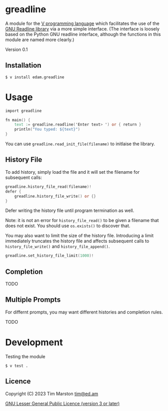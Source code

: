 greadline
============

A module for the [V programming language] which facilitates the use of the
[GNU Readline library] via a more simple interface.  (The interface is loosely
based on the Python GNU readline interface, although the functions in this
module are named more clearly.)

Version 0.1

Installation
------------

``` Shell
$ v install edam.greadline
```

Usage
=====

``` V
import greadline

fn main() {
	text := greadline.readline('Enter text> ') or { return }
	println("You typed: ${text}")
}
```

You can use `greadline.read_init_file(filename)` to initlaise the library.

History File
------------

To add history, simply load the file and it will set the filename for subsequent
calls:

``` V
greadline.history_file_read(filename)!
defer {
    greadline.history_file_write() or {}
}
```

Defer writing the history file until program termination as well.

Note: it is not an error for `history_file_read()` to be given a filename that
does not exist.  You should use `os.exists()` to discover that.

You may also want to limit the size of the history file.  Introducing a limit
immediately truncates the history file and affects subsequent calls to
`history_file_write()` and `history_file_append()`.

``` V
greadline.set_history_file_limit(1000)!
```

Completion
----------

TODO

Multiple Prompts
----------------

For differnt prompts, you may want different histories and completion rules.

TODO

Development
===========

Testing the module

``` shell
$ v test .
```

Licence
-------

Copyright (C) 2023 Tim Marston <tim@ed.am>

[GNU Lesser General Public Licence (version 3 or later)](../master/LICENCE)



[V programming language]: http://vlang.io
[GNU Readline library]: https://tiswww.case.edu/php/chet/readline/rltop.html

